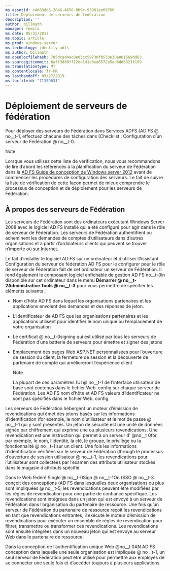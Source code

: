 ```yaml
---
ms.assetid: c4d83dd3-2846-4658-8b9c-93901ee69766
title: Déploiement de serveurs de fédération
description: ''
author: billmath
manager: femila
ms.date: 05/31/2017
ms.topic: article
ms.prod: windows-server
ms.technology: identity-adfs
ms.author: billmath
ms.openlocfilehash: 785dcad4ac8e03cc59730fb533e30a001569dd63
ms.sourcegitcommit: 6aff3d88ff22ea141a6ea6572a5ad8dd6321f199
ms.translationtype: MT
ms.contentlocale: fr-FR
ms.lasthandoff: 09/27/2019
ms.locfileid: "71359631"
---
```

# <a name="deploying-federation-servers"></a>Déploiement de serveurs de fédération

Pour déployer des serveurs de Fédération dans Services ADFS \(AD FS @ no__t-1, effectuez chacune des tâches dans [Checklist : Configuration d’un serveur de Fédération @ no__t-0.  
  
> [!NOTE]  
> Lorsque vous utilisez cette liste de vérification, nous vous recommandons de lire d’abord les références à la planification du serveur de Fédération dans la [AD FS Guide de conception de Windows server 2012](https://technet.microsoft.com/library/dd807036.aspx) avant de commencer les procédures de configuration des serveurs. Le fait de suivre la liste de vérification de cette façon permet de mieux comprendre le processus de conception et de déploiement pour les serveurs de Fédération.  
  
## <a name="about-federation-servers"></a>À propos des serveurs de Fédération  
Les serveurs de Fédération sont des ordinateurs exécutant Windows Server 2008 avec le logiciel AD FS installé qui a été configuré pour agir dans le rôle de serveur de Fédération. Les serveurs de Fédération authentifient ou acheminent les demandes de comptes d’utilisateurs dans d’autres organisations et à partir d’ordinateurs clients qui peuvent se trouver n’importe où sur Internet.  
  
Le fait d’installer le logiciel AD FS sur un ordinateur et d’utiliser l’Assistant Configuration du serveur de fédération AD FS pour le configurer pour le rôle de serveur de Fédération fait de cet ordinateur un serveur de Fédération. Il rend également le composant logiciel enfichable de gestion AD FS no__t-0in disponible sur cet ordinateur dans le menu **Démarrer @ no__t-2Administrative Tools @ no__t-3** pour vous permettre de spécifier les éléments suivants :  
  
-   Nom d’hôte AD FS dans lequel les organisations partenaires et les applications envoient des demandes et des réponses de jeton.  
  
-   L’identificateur de AD FS que les organisations partenaires et les applications utilisent pour identifier le nom unique ou l’emplacement de votre organisation  
  
-   Le certificat @ no__t-0signing qui est utilisé par tous les serveurs de Fédération d’une batterie de serveurs pour émettre et signer des jetons  
  
-   Emplacement des pages Web ASP.NET personnalisées pour l’ouverture de session du client, la fermeture de session et la découverte de partenaire de compte qui amélioreront l’expérience client  
  
    > [!NOTE]  
    > La plupart de ces paramètres \(UI @ no__t-1 de l’interface utilisateur de base sont contenus dans le fichier Web. config sur chaque serveur de Fédération. Les AD FS nom d’hôte et AD FS valeurs d’identificateur ne sont pas spécifiés dans le fichier Web. config.  
  
Les serveurs de Fédération hébergent un moteur d’émission de revendications qui émet des jetons basés sur les informations d’identification \(for exemple, le nom d’utilisateur et le mot de passe @ no__t-1 qui y sont présentés. Un jeton de sécurité est une unité de données signée par chiffrement qui exprime une ou plusieurs revendications. Une revendication est une instruction qui permet à un serveur d' @no__t 0for, par exemple, le nom, l’identité, la clé, le groupe, le privilège ou la fonctionnalité @ no__t-1 sur un client. Une fois les informations d’identification vérifiées sur le serveur de Fédération \(through le processus d’ouverture de session utilisateur @ no__t-1, les revendications pour l’utilisateur sont collectées par l’examen des attributs utilisateur stockés dans le magasin d’attributs spécifié.  
  
Dans le Web fédéré Single @ no__t-0Sign @ no__t-1On \(SSO @ no__t-3 conçoit des conceptions \(AD FS dans lesquelles deux organisations ou plus sont impliquées @ no__t-5, les revendications peuvent être modifiées par les règles de revendication pour une partie de confiance spécifique. Les revendications sont intégrées dans un jeton qui est envoyé à un serveur de Fédération dans l’organisation du partenaire de ressource. Une fois qu’un serveur de Fédération du partenaire de ressource reçoit les revendications en tant que revendications entrantes, il exécute le moteur d’émission de revendications pour exécuter un ensemble de règles de revendication pour filtrer, transmettre ou transformer ces revendications. Les revendications sont ensuite intégrées dans un nouveau jeton qui est envoyé au serveur Web dans le partenaire de ressource.  
  
Dans la conception de l’authentification unique Web @no__t 0AN AD FS conception dans laquelle une seule organisation est impliquée @ no__t-1, un seul serveur de Fédération peut être utilisé pour permettre aux employés de se connecter une seule fois et d’accéder toujours à plusieurs applications.  
  
